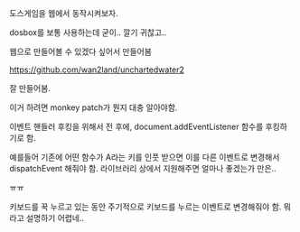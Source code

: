 도스게임을 웹에서 동작시켜보자.

dosbox를 보통 사용하는데 굳이.. 깔기 귀찮고..

웹으로 만들어볼 수 있겠다 싶어서 만들어봄

https://github.com/wan2land/unchartedwater2

잘 만들어봄.



이거 하려면 monkey patch가 뭔지 대충 알아야함.

이벤트 핸들러 후킹을 위해서 전 후에, document.addEventListener 함수를 후킹하기로 함.

예를들어 기존에 어떤 함수가 A라는 키를 인풋 받으면 이를 다른 이벤트로 변경해서 dispatchEvent 해줘야 함. 라이브러리 상에서 지원해주면 얼마나 좋겠는가 만은..

ㅠㅠ


키보드를 꾹 누르고 있는 동안 주기적으로 키보드를 누르는 이벤트로 변경해줘야 함.
뭐라고 설명하기 어렵네..



